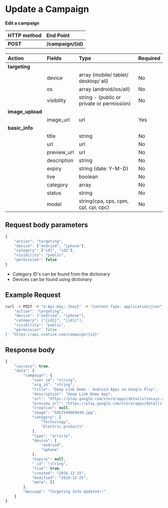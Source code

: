 # Update a Campaign

**Edit a campaign**

| **HTTP method** | **End Point** |
| :--- | :--- |
| **POST** | **/campaign/{id}** |

| Action | Fields | Type | Required |
| :--- | :--- | :--- | :--- |
| **targeting** |  |  |  |
|  | device | array \(mobile/ tablet/ desktop/ all\) | No |
|  | os | array \(android/ios/all\) | No |
|  | visibility | string - \(public or private or permission\) | No |
| **image\_upload** |  |  |  |
|  | image\_url | url | Yes |
| **basic\_info** |  |  |  |
|  | title | string | No |
|  | url | url | No |
|  | preview\_url | url | No |
|  | description | string | No |
|  | expiry | string \(date: Y-M-D\) | No |
|  | live | boolean | No |
|  | category | array | No |
|  | status | string | No |
|  | model | string\(cpa, cps, cpm, cpl, cpi, cpc\) | No |

## **Request body parameters**

```javascript
{
    "action": "targeting",
    "device": ["andriod", "iphone"],
    "category": ["id1", "id2"],
    "visibility": "public",
    "permission": false
}
```

* Category ID's can be found from the dictionary
* Devices can be found using dictionary

## Example Request

```bash
curl -X POST -H "X-Api-Key: {key}" -H "Content-Type: application/json" -H "Cache-Control: no-cache" -H "Postman-Token: 54faa9bd-949f-f512-8bfd-2e7af2742b9f" -d '{
    "action": "targeting",
    "device": ["andriod", "iphone"],
    "category": ["{id1}", "{id1}"],
    "visibility": "public",
    "permission": false
}' "https://api.vnative.com/campaign/{id}"
```

## **Response body**

```javascript
{
    "success": true,
    "data": {
        "campaign": {
            "user_id": "string",
            "org_id": "string",
            "title": "Deep Link Demo - Android Apps on Google Play",
            "description": "Deep Link Demo App",
            "url": "https://play.google.com/store/apps/details?id=xyz.abhaychauhan.www.deeplink&referrer=utm_source%3D123%26utm_medium%3Dblogslog&vnclick_id={click_id}",
            "preview_url": "https://play.google.com/store/apps/details?id=xyz.abhaychauhan.www.deeplink",
            "creative": null,
            "image": "5852549669438.jpg",
            "category": [
                "Technology",
                "Electric products"
            ],
            "type": "article",
            "device": [
                "andriod",
                "iphone"
            ],
            "expiry": null,
            "_id": "string",
            "live": true,
            "created": "2016-12-15",
            "modified": "2016-12-25",
            "meta": []
        },
        "message": "Targeting Info Updated!!"
    }
}
```

